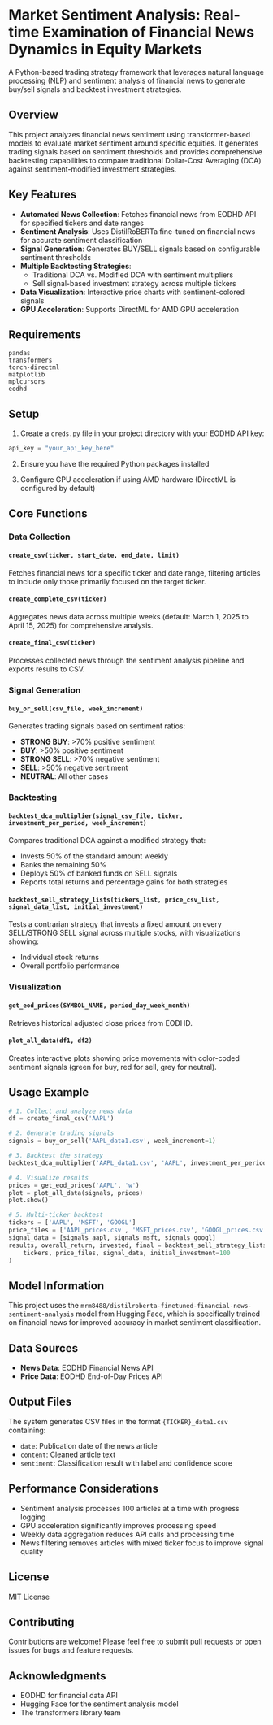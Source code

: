 # Market Sentiment Analysis: Real-time Examination of Financial News Dynamics in Equity Markets

A Python-based trading strategy framework that leverages natural language processing (NLP) and sentiment analysis of financial news to generate buy/sell signals and backtest investment strategies.

## Overview

This project analyzes financial news sentiment using transformer-based models to evaluate market sentiment around specific equities. It generates trading signals based on sentiment thresholds and provides comprehensive backtesting capabilities to compare traditional Dollar-Cost Averaging (DCA) against sentiment-modified investment strategies.

## Key Features

- **Automated News Collection**: Fetches financial news from EODHD API for specified tickers and date ranges
- **Sentiment Analysis**: Uses DistilRoBERTa fine-tuned on financial news for accurate sentiment classification
- **Signal Generation**: Generates BUY/SELL signals based on configurable sentiment thresholds
- **Multiple Backtesting Strategies**:
  - Traditional DCA vs. Modified DCA with sentiment multipliers
  - Sell signal-based investment strategy across multiple tickers
- **Data Visualization**: Interactive price charts with sentiment-colored signals
- **GPU Acceleration**: Supports DirectML for AMD GPU acceleration

## Requirements

```
pandas
transformers
torch-directml
matplotlib
mplcursors
eodhd
```

## Setup

1. Create a `creds.py` file in your project directory with your EODHD API key:

```python
api_key = "your_api_key_here"
```

2. Ensure you have the required Python packages installed

3. Configure GPU acceleration if using AMD hardware (DirectML is configured by default)

## Core Functions

### Data Collection

#### `create_csv(ticker, start_date, end_date, limit)`
Fetches financial news for a specific ticker and date range, filtering articles to include only those primarily focused on the target ticker.

#### `create_complete_csv(ticker)`
Aggregates news data across multiple weeks (default: March 1, 2025 to April 15, 2025) for comprehensive analysis.

#### `create_final_csv(ticker)`
Processes collected news through the sentiment analysis pipeline and exports results to CSV.

### Signal Generation

#### `buy_or_sell(csv_file, week_increment)`
Generates trading signals based on sentiment ratios:
- **STRONG BUY**: >70% positive sentiment
- **BUY**: >50% positive sentiment  
- **STRONG SELL**: >70% negative sentiment
- **SELL**: >50% negative sentiment
- **NEUTRAL**: All other cases

### Backtesting

#### `backtest_dca_multiplier(signal_csv_file, ticker, investment_per_period, week_increment)`
Compares traditional DCA against a modified strategy that:
- Invests 50% of the standard amount weekly
- Banks the remaining 50%
- Deploys 50% of banked funds on SELL signals
- Reports total returns and percentage gains for both strategies

#### `backtest_sell_strategy_lists(tickers_list, price_csv_list, signal_data_list, initial_investment)`
Tests a contrarian strategy that invests a fixed amount on every SELL/STRONG SELL signal across multiple stocks, with visualizations showing:
- Individual stock returns
- Overall portfolio performance

### Visualization

#### `get_eod_prices(SYMBOL_NAME, period_day_week_month)`
Retrieves historical adjusted close prices from EODHD.

#### `plot_all_data(df1, df2)`
Creates interactive plots showing price movements with color-coded sentiment signals (green for buy, red for sell, grey for neutral).

## Usage Example

```python
# 1. Collect and analyze news data
df = create_final_csv('AAPL')

# 2. Generate trading signals
signals = buy_or_sell('AAPL_data1.csv', week_increment=1)

# 3. Backtest the strategy
backtest_dca_multiplier('AAPL_data1.csv', 'AAPL', investment_per_period=100)

# 4. Visualize results
prices = get_eod_prices('AAPL', 'w')
plot = plot_all_data(signals, prices)
plot.show()

# 5. Multi-ticker backtest
tickers = ['AAPL', 'MSFT', 'GOOGL']
price_files = ['AAPL_prices.csv', 'MSFT_prices.csv', 'GOOGL_prices.csv']
signal_data = [signals_aapl, signals_msft, signals_googl]
results, overall_return, invested, final = backtest_sell_strategy_lists(
    tickers, price_files, signal_data, initial_investment=100
)
```

## Model Information

This project uses the `mrm8488/distilroberta-finetuned-financial-news-sentiment-analysis` model from Hugging Face, which is specifically trained on financial news for improved accuracy in market sentiment classification.

## Data Sources

- **News Data**: EODHD Financial News API
- **Price Data**: EODHD End-of-Day Prices API

## Output Files

The system generates CSV files in the format `{TICKER}_data1.csv` containing:
- `date`: Publication date of the news article
- `content`: Cleaned article text
- `sentiment`: Classification result with label and confidence score

## Performance Considerations

- Sentiment analysis processes 100 articles at a time with progress logging
- GPU acceleration significantly improves processing speed
- Weekly data aggregation reduces API calls and processing time
- News filtering removes articles with mixed ticker focus to improve signal quality

## License

MIT License

## Contributing

Contributions are welcome! Please feel free to submit pull requests or open issues for bugs and feature requests.

## Acknowledgments

- EODHD for financial data API
- Hugging Face for the sentiment analysis model
- The transformers library team
